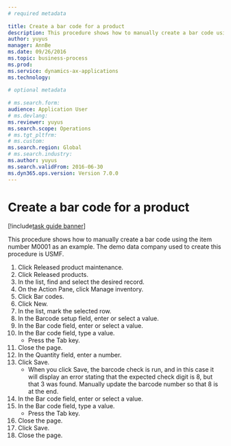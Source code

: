 ```yaml
--- 
# required metadata 
 
title: Create a bar code for a product
description: This procedure shows how to manually create a bar code using the item number M0001 as an example. 
author: yuyus
manager: AnnBe 
ms.date: 09/26/2016
ms.topic: business-process 
ms.prod:  
ms.service: dynamics-ax-applications 
ms.technology:  
 
# optional metadata 
 
# ms.search.form:   
audience: Application User 
# ms.devlang:  
ms.reviewer: yuyus
ms.search.scope: Operations 
# ms.tgt_pltfrm:  
# ms.custom:  
ms.search.region: Global
# ms.search.industry: 
ms.author: yuyus
ms.search.validFrom: 2016-06-30 
ms.dyn365.ops.version: Version 7.0.0 
---
```

# Create a bar code for a product

[!include[task guide banner](../../includes/task-guide-banner.md)]

This procedure shows how to manually create a bar code using the item number M0001 as an example. The demo data company used to create this procedure is USMF.

1. Click Released product maintenance.
2. Click Released products.
3. In the list, find and select the desired record.
4. On the Action Pane, click Manage inventory.
5. Click Bar codes.
6. Click New.
7. In the list, mark the selected row.
8. In the Barcode setup field, enter or select a value.
9. In the Bar code field, enter or select a value.
10. In the Bar code field, type a value.
    * Press the Tab key.  
11. Close the page.
12. In the Quantity field, enter a number.
13. Click Save.
    * When you click Save, the barcode check is run, and in this case it will display an error stating that the expected check digit is 8, but that 3 was found. Manually update the barcode number so that 8 is at the end.  
14. In the Bar code field, enter or select a value.
15. In the Bar code field, type a value.
    * Press the Tab key.  
16. Close the page.
17. Click Save.
18. Close the page.

